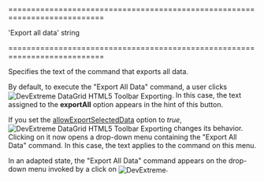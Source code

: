 <!--**
/*-------------------------------------------
    Auto-generated file. Do not modify.
-------------------------------------------

**-->
===========================================================================
<!--default-->'Export all data'<!--/default-->
<!--type-->string<!--/type-->
===========================================================================

<!--shortDescription-->
Specifies the text of the command that exports all data.
<!--/shortDescription-->

<!--fullDescription-->
By default, to execute the "Export All Data" command, a user clicks <img src="/Content/images/doc/17_1/DataGrid/icons/toolbar_export.png" alt="DevExtreme DataGrid HTML5 Toolbar Exporting" style="vertical-align:middle"/>. In this case, the text assigned to the **exportAll** option appears in the hint of this button.

If you set the [allowExportSelectedData](/Documentation/ApiReference/UI_Widgets/dxDataGrid/Configuration/export/#allowExportSelectedData) option to *true*, <img src="/Content/images/doc/17_1/DataGrid/icons/toolbar_export.png" alt="DevExtreme DataGrid HTML5 Toolbar Exporting" style="vertical-align:middle"/> changes its behavior. Clicking on it now opens a drop-down menu containing the "Export All Data" command. In this case, the text applies to the command on this menu.

In an adapted state, the "Export All Data" command appears on the drop-down menu invoked by a click on <img src="/Content/images/doc/17_1/DataGrid/icons/adaptiveEllipsis.png" alt="DevExtreme" style="vertical-align:middle"/>.
<!--/fullDescription-->